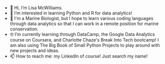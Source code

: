 - 👋 Hi, I’m Lisa McWilliams.
- 👀 I’m interested in learning Python and R for data analytics! 
- 🦈 I'm a Marine Biologist, but I hope to learn various coding languages through data analytics so that I can work in a remote position for marine conservation.
- 🤓 I’m currently learning through DataCamp, the Google Data Analytics course on Coursera, and Charlotte Chaze's Break Into Tech bootcamp! I am also using The Big Book of Small Python Projects to play around with new projects and ideas.
- 📫 How to reach me: my LinkedIn of course! Just search my name!

<!---
yallitslisa/yallitslisa is a ✨ special ✨ repository because its `README.md` (this file) appears on your GitHub profile.
You can click the Preview link to take a look at your changes.
--->
